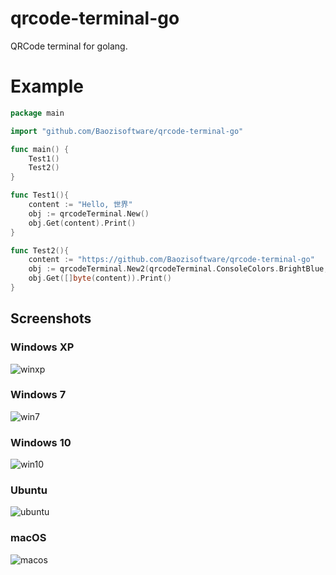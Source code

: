 
# qrcode-terminal-go
QRCode terminal for golang.

# Example
```go
package main

import "github.com/Baozisoftware/qrcode-terminal-go"

func main() {
	Test1()
	Test2()
}

func Test1(){
	content := "Hello, 世界"
	obj := qrcodeTerminal.New()
	obj.Get(content).Print()
}

func Test2(){
	content := "https://github.com/Baozisoftware/qrcode-terminal-go"
	obj := qrcodeTerminal.New2(qrcodeTerminal.ConsoleColors.BrightBlue,qrcodeTerminal.ConsoleColors.BrightGreen,qrcodeTerminal.QRCodeRecoveryLevels.Low)
	obj.Get([]byte(content)).Print()
}
```

## Screenshots
### Windows XP
![winxp](https://github.com/Baozisoftware/qrcode-terminal-go/blob/master/screenshots/winxp.png)
### Windows 7
![win7](https://github.com/Baozisoftware/qrcode-terminal-go/blob/master/screenshots/win7.png)
### Windows 10
![win10](https://github.com/Baozisoftware/qrcode-terminal-go/blob/master/screenshots/win10.png)
### Ubuntu
![ubuntu](https://github.com/Baozisoftware/qrcode-terminal-go/blob/master/screenshots/ubuntu.png)
### macOS
![macos](https://github.com/Baozisoftware/qrcode-terminal-go/blob/master/screenshots/macos.png)
